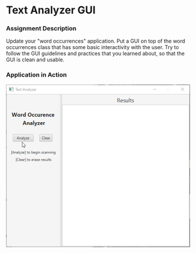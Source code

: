 # Text Analyzer GUI

### Assignment Description
Update your "word occurrences" application. Put a GUI on top of the word occurrences class that has some basic interactivity with the user. Try to follow the GUI guidelines and practices that you learned about, so that the GUI is clean and usable.

### Application in Action
![app-action](/app-action.gif)
